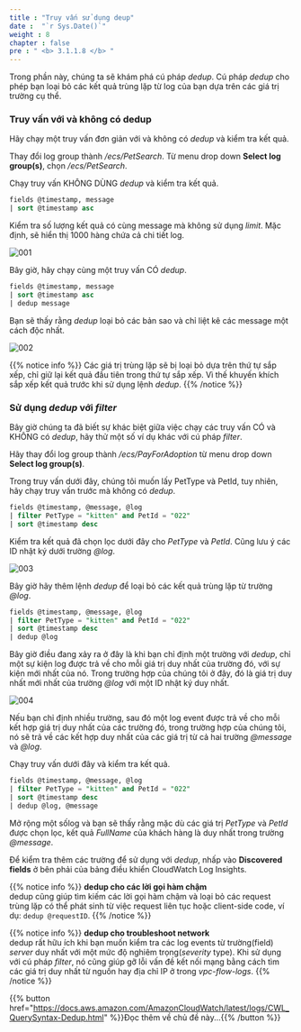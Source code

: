 ```yaml
---
title : "Truy vấn sử dụng deup"
date :  "`r Sys.Date()`" 
weight : 8 
chapter : false
pre : " <b> 3.1.1.8 </b> "
---
```


Trong phần này, chúng ta sẽ khám phá cú pháp *dedup*. Cú pháp *dedup* cho phép bạn loại bỏ các kết quả trùng lặp từ log của bạn dựa trên các giá trị trường cụ thể.

### Truy vấn với và không có dedup

Hãy chạy một truy vấn đơn giản với và không có *dedup* và kiểm tra kết quả.

Thay đổi log group thành */ecs/PetSearch*. Từ menu drop down **Select log group(s)**, chọn */ecs/PetSearch*.

Chạy truy vấn KHÔNG DÙNG *dedup* và kiểm tra kết quả.

```sql
fields @timestamp, message 
| sort @timestamp asc
```

Kiểm tra số lượng kết quả có cùng message mà không sử dụng *limit*. Mặc định, sẽ hiển thị 1000 hàng chứa cả chi tiết log.

![001](/images/3.native_observe/3.1-logs/3.1.1-log_insight/3.1.1.8/001.png)

Bây giờ, hãy chạy cùng một truy vấn CÓ *dedup*.

```sql
fields @timestamp, message 
| sort @timestamp asc
| dedup message
```
Bạn sẽ thấy rằng *dedup* loại bỏ các bản sao và chỉ liệt kê các message một cách độc nhất.

![002](/images/3.native_observe/3.1-logs/3.1.1-log_insight/3.1.1.8/002.png)

{{% notice info %}}
Các giá trị trùng lặp sẽ bị loại bỏ dựa trên thứ tự sắp xếp, chỉ giữ lại kết quả đầu tiên trong thứ tự sắp xếp. Vì thế khuyến khích sắp xếp kết quả trước khi sử dụng lệnh *dedup*.
{{% /notice %}}

### Sử dụng *dedup* với *filter*

Bây giờ chúng ta đã biết sự khác biệt giữa việc chạy các truy vấn CÓ và KHÔNG có *dedup*, hãy thử một số ví dụ khác với cú pháp *filter*.

Hãy thay đổi log group thành */ecs/PayForAdoption* từ menu drop down **Select log group(s)**.

Trong truy vấn dưới đây, chúng tôi muốn lấy PetType và PetId, tuy nhiên, hãy chạy truy vấn trước mà không có *dedup*.

```sql
fields @timestamp, @message, @log
| filter PetType = "kitten" and PetId = "022"
| sort @timestamp desc
```

Kiểm tra kết quả đã chọn lọc dưới đây cho *PetType* và *PetId*. Cũng lưu ý các ID nhật ký dưới trường *@log*.

![003](/images/3.native_observe/3.1-logs/3.1.1-log_insight/3.1.1.8/003.png)

Bây giờ hãy thêm lệnh *dedup* để loại bỏ các kết quả trùng lặp từ trường *@log*.

```sql
fields @timestamp, @message, @log
| filter PetType = "kitten" and PetId = "022"
| sort @timestamp desc
| dedup @log
```

Bây giờ điều đang xảy ra ở đây là khi bạn chỉ định một trường với *dedup*, chỉ một sự kiện log được trả về cho mỗi giá trị duy nhất của trường đó, với sự kiện mới nhất của nó. Trong trường hợp của chúng tôi ở đây, đó là giá trị duy nhất mới nhất của trường *@log* với một ID nhật ký duy nhất.

![004](/images/3.native_observe/3.1-logs/3.1.1-log_insight/3.1.1.8/004.png)

Nếu bạn chỉ định nhiều trường, sau đó một log event được trả về cho mỗi kết hợp giá trị duy nhất của các trường đó, trong trường hợp của chúng tôi, nó sẽ trả về các kết hợp duy nhất của các giá trị từ cả hai trường *@message* và *@log*.

Chạy truy vấn dưới đây và kiểm tra kết quả.

```sql
fields @timestamp, @message, @log
| filter PetType = "kitten" and PetId = "022"
| sort @timestamp desc
| dedup @log, @message
```

Mở rộng một sốlog và bạn sẽ thấy rằng mặc dù các giá trị *PetType* và *PetId* được chọn lọc, kết quả *FullName* của khách hàng là duy nhất trong trường *@message*.

Để kiểm tra thêm các trường để sử dụng với *dedup*, nhấp vào **Discovered fields** ở bên phải của bảng điều khiển CloudWatch Log Insights.

{{% notice info %}}
**dedup cho các lời gọi hàm chậm** \
dedup cũng giúp tìm kiếm các lời gọi hàm chậm và loại bỏ các request trùng lặp có thể phát sinh từ việc request liên tục hoặc client-side code, ví dụ: `dedup @requestID`.
{{% /notice %}}

{{% notice info %}}
**dedup cho troubleshoot network** \
dedup rất hữu ích khi bạn muốn kiểm tra các log events từ trường(field) *server* duy nhất với một mức độ nghiêm trọng(*severity* type). Khi sử dụng với cú pháp *filter*, nó cũng giúp gỡ lỗi vấn đề kết nối mạng bằng cách tìm các giá trị duy nhất từ nguồn hay địa chỉ IP ở trong *vpc-flow-logs*.
{{% /notice %}}

{{% button href="https://docs.aws.amazon.com/AmazonCloudWatch/latest/logs/CWL_QuerySyntax-Dedup.html" %}}Đọc thêm về chủ đề này...{{% /button %}}